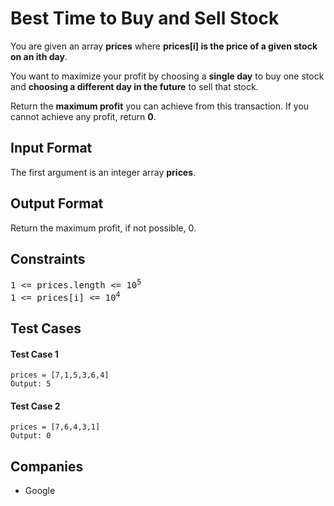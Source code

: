 <h1>Best Time to Buy and Sell Stock</h1>

<p>You are given an array <b>prices</b> where <b>prices[i] is the price of a given stock on an ith day</b>.

You want to maximize your profit by choosing a <b>single day</b> to buy one stock and <b>choosing a different day in the future</b> to sell that stock.

Return the <b>maximum profit</b> you can achieve from this transaction. If you cannot achieve any profit, return <b>0</b>.
</p>

<h2>Input Format</h2>

<p>
The first argument is an integer array <b>prices</b>.
</p>

<h2>Output Format</h2>

<p>Return the maximum profit, if not possible, 0.</p>

<h2>Constraints</h2>

<pre>
1 <= prices.length <= 10<sup>5</sup>
1 <= prices[i] <= 10<sup>4</sup>
</pre>

<h2>Test Cases</h2>

<h4>Test Case 1</h4>

```
prices = [7,1,5,3,6,4]
Output: 5
```

<h4>Test Case 2</h4>

```
prices = [7,6,4,3,1]
Output: 0
```

<h2>Companies</h2>

<ul>
  <li>Google</li>
</ul>
